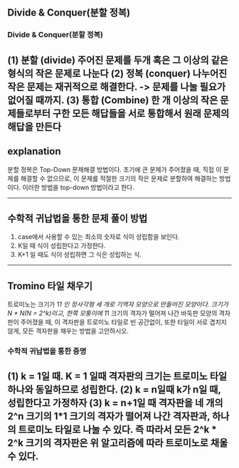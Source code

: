 ## Divide & Conquer(분할 정복)

### Divide & Conquer(분할 정복)
(1) 분할 (divide)
주어진 문제를 두개 혹은 그 이상의 같은 형식의 작은 문제로 나눈다
(2) 정복 (conquer)
나누어진 작은 문제는 재귀적으로 해결한다. -> 문제를 나눌 필요가 없어질 때까지.
(3) 통합 (Combine)
한 개 이상의 작은 문제들로부터 구한 모든 해답들을 서로 통합해서 원래 문제의 해답을 만든다
---------------------------------------------------------------------------------

## explanation
분할 정복은 Top-Down 문제해결 방법이다. 초기에 큰 문제가 주어졌을 때, 직접 이 문제를 해결할 수 없으므로, 이 문제를
적절한 크기의 작은 문제로 분할하여 해결하는 방법이다. 이러한 방법을 top-down 방법이라고 한다.

---------------------------------------------------------------------------------------

## 수학적 귀납법을 통한 문제 풀이 방법
1. case에서 사용할 수 있는 최소의 숫자로 식이 성립함을 보인다.
2. K일 때 식이 성립한다고 가정한다.
3. K+1 일 때도 식이 성립하면 그 식은 성립하는 식.

---------------------------------------------------------------------------------------

## Tromino 타일 채우기
트로미노는 크기가 1*1 인 정사각형 세 개로 기역자 모양으로 만들어진 모양이다.
크기가 N * N(N = 2^k)이고, 한쪽 모퉁이에 1*1 크기의 격자가 떨어져 나간 바둑판 모양의 격자판이 주어졌을 때,
이 격자판을 트로미노 타일로 빈 공간없이, 또한 타일이 서로 겹치지 않게, 모든 격자판을 채우는 방법을 고안하시오.

### 수학적 귀납법을 통한 증명
(1) k = 1일 때.
K = 1 일때 격자판의 크기는 트로미노 타일 하나와 동일하므로 성립한다.
(2) k = n일때 
k가 n일 때, 성립한다고 가정하자
(3) k = n+1일 때
격자판을 네 개의 2^n 크기의 1*1 크기의 격자가 떨어져 나간 격자판과, 하나의 트로미노 타일로 나눌 수 있다. 즉 따라서
모든 2^k * 2^k 크기의 격자판은 위 알고리즘에 따라 트로미노로 채울 수 있다.
---------------------------------------------------------------------------------------
